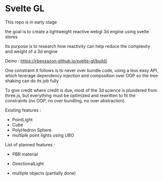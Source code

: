 # Svelte GL

This repo is in early stage

the goal is to create a lightweight reactive webgl 3d engine using svelte stores

Its purpose is to research how reactivity can help reduce the complexity and weight of a 3d engine

Demo :
https://rbenzazon.github.io/svelte-gl/build/

One constraint it follows is to never over bundle code, using a less easy API, which leverage dependency injection and composition over OOP so the tree shaking can do its job fully

To give credit where credit is due, most of the 3d science is plundered from three.js, but everything must be optimized and rewritten to fit the constraints (no OOP, no over bundling, no over abstraction)

Existing features :
- PointLight
- Cube
- PolyHedron Sphere
- multiple point lights using UBO

List of planned features :
- PBR material
- DirectionalLight

- multiple objects (partially done)
